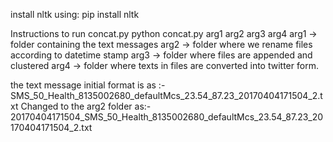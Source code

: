 install nltk using:
pip install nltk

Instructions to run concat.py
python concat.py arg1 arg2 arg3 arg4
arg1 -> folder containing the text messages
arg2 -> folder where we rename files according to datetime stamp
arg3 -> folder where files are appended and clustered
arg4 -> folder where texts in files are converted into twitter form.

the text message initial format is as :-
SMS_50_Health_8135002680_defaultMcs_23.54_87.23_20170404171504_2.txt
Changed to the arg2 folder as:-
20170404171504_SMS_50_Health_8135002680_defaultMcs_23.54_87.23_20170404171504_2.txt
